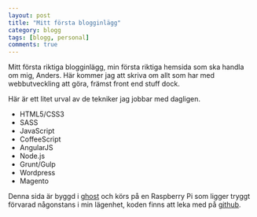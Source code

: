 ```yaml
---
layout: post
title: "Mitt första blogginlägg"
category: blogg
tags: [blogg, personal]
comments: true
---
```


Mitt första riktiga blogginlägg, min första riktiga hemsida som ska handla om mig, Anders. Här kommer jag att skriva om allt som har med webbutveckling att göra, främst front end stuff dock.

Här är ett litet urval av de tekniker jag jobbar med dagligen.

- HTML5/CSS3
- SASS
- JavaScript
- CoffeeScript
- AngularJS
- Node.js
- Grunt/Gulp
- Wordpress
- Magento

Denna sida är byggd i [ghost](https://ghost.org/) och körs på en Raspberry Pi som ligger tryggt förvarad någonstans i min lägenhet, koden finns att leka med på [github](https://github.com/anderskristo/anderskristo-ghost).
